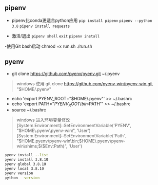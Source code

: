 ## pipenv
- pipenv比conda更适合python应用
  `pip install pipenv`
  `pipenv --python 3.8`
  `pipenv install requests`

- 激活/退出
 `pipenv shell`
 `exit`
 `pipenv install`

-使用Git bash启动
chmod +x run.sh
./run.sh

## pyenv 
- git clone https://github.com/pyenv/pyenv.git ~/.pyenv 
> windows 使用 git clone https://github.com/pyenv-win/pyenv-win.git "$HOME/.pyenv"
 
- echo 'export PYENV_ROOT="$HOME/.pyenv"' >> ~/.bashrc 
- echo 'export PATH="$PYENV_ROOT/bin:$PATH"' >> ~/.bashrc
- source ~/.bashrc
> windows 进入环境变量修改
>[System.Environment]::SetEnvironmentVariable('PYENV', "$HOME\.pyenv\pyenv-win\", 'User')
>[System.Environment]::SetEnvironmentVariable('Path', "$HOME\.pyenv\pyenv-win\bin;$HOME\.pyenv\pyenv-win\shims;$($Env:Path)", 'User')

```bash
pyenv install --list
pyenv install 3.8.10
pyenv global 3.8.10
pyenv local 3.8.10
pyenv version
python --version
```
